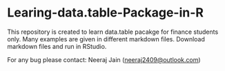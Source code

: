 # Learing-data.table-Package-in-R

This repository is created to learn data.table pacakge for finance students only. Many examples are given in different markdown files. Download markdown files and run in RStudio. 

For any bug please contact: Neeraj Jain (neeraj2409@outlook.com)
